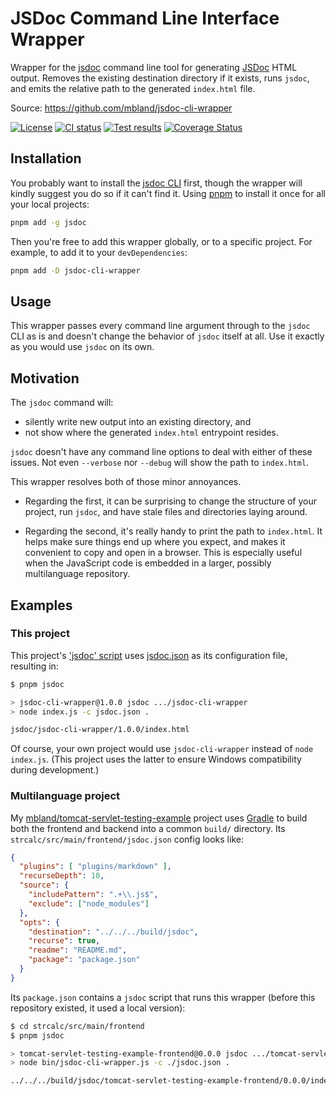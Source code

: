 # JSDoc Command Line Interface Wrapper

 Wrapper for the [jsdoc][cli] command line tool for generating [JSDoc][] HTML
 output. Removes the existing destination directory if it exists, runs `jsdoc`,
 and emits the relative path to the generated `index.html` file.

Source: <https://github.com/mbland/jsdoc-cli-wrapper>

[![License](https://img.shields.io/github/license/mbland/jsdoc-cli-wrapper.svg)](https://github.com/mbland/jsdoc-cli-wrapper/blob/main/LICENSE.txt)
[![CI status](https://github.com/mbland/jsdoc-cli-wrapper/actions/workflows/run-tests.yaml/badge.svg)](https://github.com/mbland/jsdoc-cli-wrapper/actions/workflows/run-tests.yaml?branch=main)
[![Test results](https://github.com/mbland/jsdoc-cli-wrapper/actions/workflows/publish-test-results.yaml/badge.svg)](https://github.com/mbland/jsdoc-cli-wrapper/actions/workflows/publish-test-results.yaml?branch=main)
[![Coverage Status](https://coveralls.io/repos/github/mbland/jsdoc-cli-wrapper/badge.svg?branch=main)][coveralls-jsdw]

## Installation

You probably want to install the [jsdoc CLI][cli] first, though the wrapper will
kindly suggest you do so if it can't find it. Using [pnpm][] to install it once
for all your local projects:

```sh
pnpm add -g jsdoc
```

Then you're free to add this wrapper globally, or to a specific project. For
example, to add it to your `devDependencies`:

```sh
pnpm add -D jsdoc-cli-wrapper
```

## Usage

This wrapper passes every command line argument through to the `jsdoc` CLI as is
and doesn't change the behavior of `jsdoc` itself at all. Use it exactly as you
would use `jsdoc` on its own.

## Motivation

The `jsdoc` command will:

- silently write new output into an existing directory, and
- not show where the generated `index.html` entrypoint resides.

`jsdoc` doesn't have any command line options to deal with either of these
issues. Not even `--verbose` nor `--debug` will show the path to `index.html`.

This wrapper resolves both of those minor annoyances.

- Regarding the first, it can be surprising to change the structure of your
  project, run `jsdoc`, and have stale files and directories laying around.

- Regarding the second, it's really handy to print the path to `index.html`. It
  helps make sure things end up where you expect, and makes it convenient to
  copy and open in a browser. This is especially useful when the JavaScript code
  is embedded in a larger, possibly multilanguage repository.

## Examples

### This project

This project's ['jsdoc' script](./package.json) uses [jsdoc.json](./jsdoc.json)
as its configuration file, resulting in:

```sh
$ pnpm jsdoc

> jsdoc-cli-wrapper@1.0.0 jsdoc .../jsdoc-cli-wrapper
> node index.js -c jsdoc.json .

jsdoc/jsdoc-cli-wrapper/1.0.0/index.html
```

Of course, your own project would use `jsdoc-cli-wrapper` instead of `node
index.js`. (This project uses the latter to ensure Windows compatibility during development.)

### Multilanguage project

My [mbland/tomcat-servlet-testing-example][] project uses [Gradle][] to build
both the frontend and backend into a common `build/` directory. Its
`strcalc/src/main/frontend/jsdoc.json` config looks like:

```json
{
  "plugins": [ "plugins/markdown" ],
  "recurseDepth": 10,
  "source": {
    "includePattern": ".+\\.js$",
    "exclude": ["node_modules"]
  },
  "opts": {
    "destination": "../../../build/jsdoc",
    "recurse": true,
    "readme": "README.md",
    "package": "package.json"
  }
}
```

Its `package.json` contains a `jsdoc` script that runs this wrapper (before this
repository existed, it used a local version):

```sh
$ cd strcalc/src/main/frontend
$ pnpm jsdoc

> tomcat-servlet-testing-example-frontend@0.0.0 jsdoc .../tomcat-servlet-testing-example/strcalc/src/main/frontend
> node bin/jsdoc-cli-wrapper.js -c ./jsdoc.json .

../../../build/jsdoc/tomcat-servlet-testing-example-frontend/0.0.0/index.html
```

[JSDoc]: https://jsdoc.app/
[cli]: https://github.com/jsdoc/jsdoc
[coveralls-jsdw]: https://coveralls.io/github/mbland/jsdoc-cli-wrapper?branch=main
[pnpm]: https://pnpm.io/
[mbland/tomcat-servlet-testing-example]: https://github.com/mbland/tomcat-servlet-testing-example
[Gradle]: https://gradle.org/
